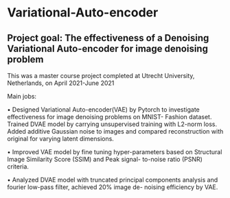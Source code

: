 # Variational-Auto-encoder

## Project goal: The effectiveness of a Denoising Variational Auto-encoder for image denoising problem

This was a master course project completed at Utrecht University, Netherlands, on April 2021-June 2021

Main jobs: 

  • Designed Variational Auto-encoder(VAE) by Pytorch to investigate effectiveness for image denoising problems on MNIST- Fashion dataset. Trained DVAE model by carrying unsupervised training with L2-norm loss. Added additive Gaussian noise to images and compared reconstruction with original for varying latent dimensions.
  
  • Improved VAE model by fine tuning hyper-parameters based on Structural Image Similarity Score (SSIM) and Peak signal- to-noise ratio (PSNR) criteria.
  
  • Analyzed DVAE model with truncated principal components analysis and fourier low-pass filter, achieved 20% image de- noising efficiency by VAE.

